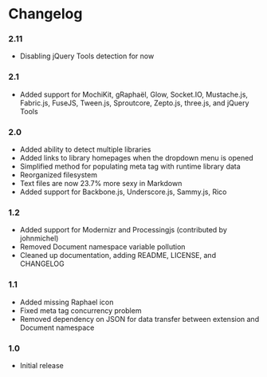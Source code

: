 Changelog
=========

### 2.11
- Disabling jQuery Tools detection for now

### 2.1
- Added support for MochiKit, gRaphaël, Glow, Socket.IO, Mustache.js, Fabric.js, FuseJS, Tween.js, Sproutcore, Zepto.js, three.js, and jQuery Tools

### 2.0
- Added ability to detect multiple libraries
- Added links to library homepages when the dropdown menu is opened
- Simplified method for populating meta tag with runtime library data
- Reorganized filesystem
- Text files are now 23.7% more sexy in Markdown
- Added support for Backbone.js, Underscore.js, Sammy.js, Rico

### 1.2
- Added support for Modernizr and Processingjs (contributed by johnmichel)
- Removed Document namespace variable pollution
- Cleaned up documentation, adding README, LICENSE, and CHANGELOG

### 1.1
- Added missing Raphael icon
- Fixed meta tag concurrency problem
- Removed dependency on JSON for data transfer between extension and Document namespace

### 1.0
- Initial release